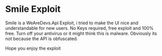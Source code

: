 # Smile Exploit
Smile is a WeAreDevs.Api Exploit, i tried to make the UI nice and understandable for new users. No Keys required, free exploit and 100% free. Turn off your antivirus or it might think this is malware. Obviously its not because the API is obfuscated.

Hope you enjoy the exploit
